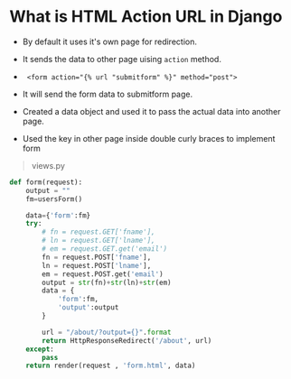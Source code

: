 # What is HTML Action URL in Django 

- By default it uses it's own page for redirection.

- It sends the data to other page uising `action` method.

- ` <form action="{% url "submitform" %}" method="post">`

- It will send the form data to submitform page.

- Created a data object and used it to pass the actual data into another page.

- Used the key in other page inside double curly braces to implement form

> views.py

```python
def form(request):
    output = ""
    fm=usersForm()

    data={'form':fm}
    try:
        # fn = request.GET['fname'],
        # ln = request.GET['lname'],
        # em = request.GET.get('email')
        fn = request.POST['fname'],
        ln = request.POST['lname'],
        em = request.POST.get('email')
        output = str(fn)+str(ln)+str(em)
        data = {
            'form':fm,
            'output':output
        }

        url = "/about/?output={}".format
        return HttpResponseRedirect('/about', url)
    except:
        pass
    return render(request , 'form.html', data)
```

> 